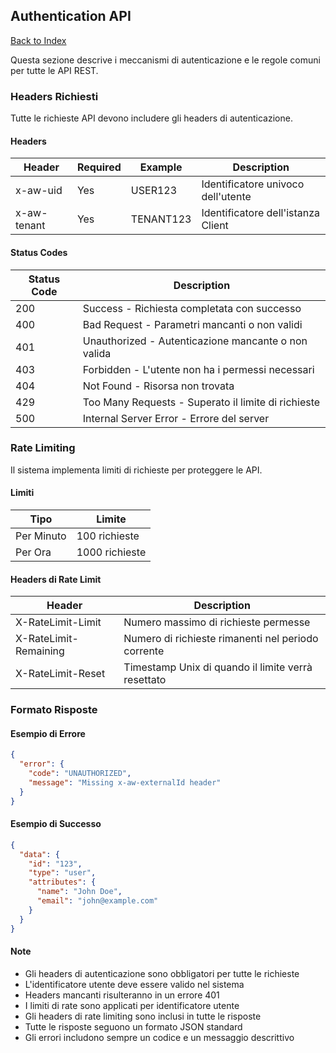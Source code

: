 ## Authentication API

[Back to Index](./README.md)

Questa sezione descrive i meccanismi di autenticazione e le regole comuni per tutte le API REST.

### Headers Richiesti

Tutte le richieste API devono includere gli headers di autenticazione.

#### Headers

| Header      | Required | Example   | Description                        |
| ----------- | -------- | --------- | ---------------------------------- |
| x-aw-uid    | Yes      | USER123   | Identificatore univoco dell'utente |
| x-aw-tenant | Yes      | TENANT123 | Identificatore dell'istanza Client |

#### Status Codes

| Status Code | Description                                         |
| ----------- | --------------------------------------------------- |
| 200         | Success - Richiesta completata con successo         |
| 400         | Bad Request - Parametri mancanti o non validi       |
| 401         | Unauthorized - Autenticazione mancante o non valida |
| 403         | Forbidden - L'utente non ha i permessi necessari    |
| 404         | Not Found - Risorsa non trovata                     |
| 429         | Too Many Requests - Superato il limite di richieste |
| 500         | Internal Server Error - Errore del server           |

### Rate Limiting

Il sistema implementa limiti di richieste per proteggere le API.

#### Limiti

| Tipo       | Limite         |
| ---------- | -------------- |
| Per Minuto | 100 richieste  |
| Per Ora    | 1000 richieste |

#### Headers di Rate Limit

| Header                | Description                                        |
| --------------------- | -------------------------------------------------- |
| X-RateLimit-Limit     | Numero massimo di richieste permesse               |
| X-RateLimit-Remaining | Numero di richieste rimanenti nel periodo corrente |
| X-RateLimit-Reset     | Timestamp Unix di quando il limite verrà resettato |

### Formato Risposte

#### Esempio di Errore

```json
{
  "error": {
    "code": "UNAUTHORIZED",
    "message": "Missing x-aw-externalId header"
  }
}
```

#### Esempio di Successo

```json
{
  "data": {
    "id": "123",
    "type": "user",
    "attributes": {
      "name": "John Doe",
      "email": "john@example.com"
    }
  }
}
```

#### Note

- Gli headers di autenticazione sono obbligatori per tutte le richieste
- L'identificatore utente deve essere valido nel sistema
- Headers mancanti risulteranno in un errore 401
- I limiti di rate sono applicati per identificatore utente
- Gli headers di rate limiting sono inclusi in tutte le risposte
- Tutte le risposte seguono un formato JSON standard
- Gli errori includono sempre un codice e un messaggio descrittivo
